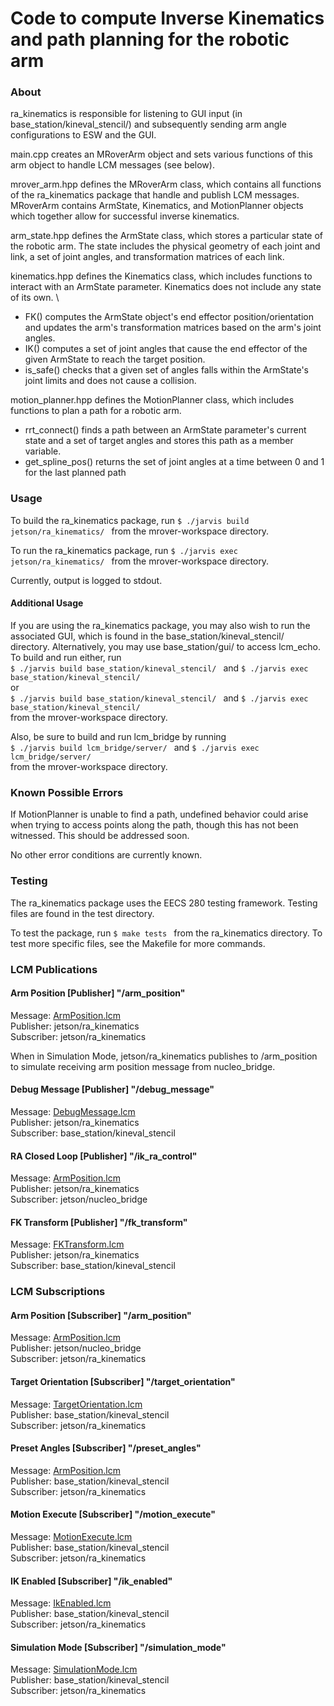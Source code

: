 Code to compute Inverse Kinematics and path planning for the robotic arm
===============================================================================
### About ###

ra_kinematics is responsible for listening to GUI input (in base_station/kineval_stencil/) and subsequently sending arm angle configurations to ESW and the GUI.

main.cpp creates an MRoverArm object and sets various functions of this arm object to handle LCM messages (see below). 

mrover_arm.hpp defines the MRoverArm class, which contains all functions of the ra_kinematics package that handle and publish LCM messages. MRoverArm contains ArmState, Kinematics, and MotionPlanner objects which together allow for successful inverse kinematics.

arm_state.hpp defines the ArmState class, which stores a particular state of the robotic arm. The state includes the physical geometry of each joint and link, a set of joint angles, and transformation matrices of each link.

kinematics.hpp defines the Kinematics class, which includes functions to interact with an ArmState parameter. Kinematics does not include any state of its own. \
- FK() computes the ArmState object's end effector position/orientation and updates the arm's transformation matrices based on the arm's joint angles.
- IK() computes a set of joint angles that cause the end effector of the given ArmState to reach the target position.
- is_safe() checks that a given set of angles falls within the ArmState's joint limits and does not cause a collision.

motion_planner.hpp defines the MotionPlanner class, which includes functions to plan a path for a robotic arm.
- rrt_connect() finds a path between an ArmState parameter's current state and a set of target angles and stores this path as a member variable.
- get_spline_pos() returns the set of joint angles at a time between 0 and 1 for the last planned path

### Usage ###

To build the ra_kinematics package, run `$ ./jarvis build jetson/ra_kinematics/ ` from the mrover-workspace directory.

To run the ra_kinematics package, run `$ ./jarvis exec jetson/ra_kinematics/ ` from the mrover-workspace directory.

Currently, output is logged to stdout.

#### Additional Usage ####

If you are using the ra_kinematics package, you may also wish to run the associated GUI, which is found in the base_station/kineval_stencil/ directory. Alternatively, you may use base_station/gui/ to access lcm_echo. To build and run either, run \
`$ ./jarvis build base_station/kineval_stencil/ ` and `$ ./jarvis exec base_station/kineval_stencil/ ` \
or \
`$ ./jarvis build base_station/kineval_stencil/ ` and `$ ./jarvis exec base_station/kineval_stencil/ ` \
from the mrover-workspace directory.

Also, be sure to build and run lcm_bridge by running \
`$ ./jarvis build lcm_bridge/server/ ` and `$ ./jarvis exec lcm_bridge/server/ ` \
from the mrover-workspace directory.

### Known Possible Errors ###

If MotionPlanner is unable to find a path, undefined behavior could arise when trying to access points along the path, though this has not been witnessed. This should be addressed soon.

No other error conditions are currently known.

### Testing ###

The ra_kinematics package uses the EECS 280 testing framework. Testing files are found in the test directory.

To test the package, run `$ make tests ` from the ra_kinematics directory. To test more specific files, see the Makefile for more commands.

### LCM Publications ###

#### Arm Position \[Publisher\] "/arm_position" ####
Message: [ArmPosition.lcm](https://github.com/umrover/mrover-workspace/blob/master/rover_msgs/ArmPosition.lcm) \
Publisher: jetson/ra_kinematics \
Subscriber: jetson/ra_kinematics

When in Simulation Mode, jetson/ra_kinematics publishes to /arm_position to simulate receiving arm position message from nucleo_bridge.

#### Debug Message \[Publisher\] "/debug_message" ####
Message: [DebugMessage.lcm](https://github.com/umrover/mrover-workspace/blob/master/rover_msgs/DebugMessage.lcm) \
Publisher: jetson/ra_kinematics \
Subscriber: base_station/kineval_stencil

#### RA Closed Loop \[Publisher\] "/ik_ra_control" ####
Message: [ArmPosition.lcm](https://github.com/umrover/mrover-workspace/blob/master/rover_msgs/ArmPosition.lcm) \
Publisher: jetson/ra_kinematics \
Subscriber: jetson/nucleo_bridge

#### FK Transform \[Publisher\] "/fk_transform" ####
Message: [FKTransform.lcm](https://github.com/umrover/mrover-workspace/blob/master/rover_msgs/FKTransform.lcm) \
Publisher: jetson/ra_kinematics \
Subscriber: base_station/kineval_stencil

### LCM Subscriptions ###

#### Arm Position \[Subscriber\] "/arm_position" ####
Message: [ArmPosition.lcm](https://github.com/umrover/mrover-workspace/blob/master/rover_msgs/ArmPosition.lcm) \
Publisher: jetson/nucleo_bridge \
Subscriber: jetson/ra_kinematics

#### Target Orientation \[Subscriber\] "/target_orientation" ####
Message: [TargetOrientation.lcm](https://github.com/umrover/mrover-workspace/blob/master/rover_msgs/TargetOrientation.lcm) \
Publisher: base_station/kineval_stencil \
Subscriber: jetson/ra_kinematics

#### Preset Angles \[Subscriber\] "/preset_angles" ####
Message: [ArmPosition.lcm](https://github.com/umrover/mrover-workspace/blob/master/rover_msgs/ArmPosition.lcm) \
Publisher: base_station/kineval_stencil \
Subscriber: jetson/ra_kinematics

#### Motion Execute \[Subscriber\] "/motion_execute" ####
Message: [MotionExecute.lcm](https://github.com/umrover/mrover-workspace/blob/master/rover_msgs/MotionExecute.lcm) \
Publisher: base_station/kineval_stencil \
Subscriber: jetson/ra_kinematics

#### IK Enabled \[Subscriber\] "/ik_enabled" ####
Message: [IkEnabled.lcm](https://github.com/umrover/mrover-workspace/blob/master/rover_msgs/IkEnabled.lcm) \
Publisher: base_station/kineval_stencil \
Subscriber: jetson/ra_kinematics

#### Simulation Mode \[Subscriber\] "/simulation_mode" ####
Message: [SimulationMode.lcm](https://github.com/umrover/mrover-workspace/blob/master/rover_msgs/SimulationMode.lcm) \
Publisher: base_station/kineval_stencil \
Subscriber: jetson/ra_kinematics
